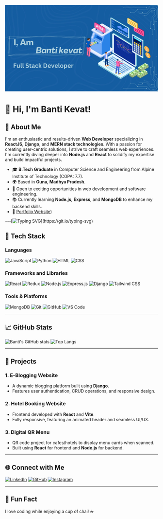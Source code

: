 
<img src="Blue%20Illustrative%20Investment%20Blog%20Banner.jpg">

# 👋 Hi, I'm Banti Kevat!

## 🌟 About Me

I'm an enthusiastic and results-driven **Web Developer** specializing in **ReactJS**, **Django**, and **MERN stack technologies**. With a passion for creating user-centric solutions, I strive to craft seamless web experiences. I'm currently diving deeper into **Node.js** and **React** to solidify my expertise and build impactful projects.

- 🎓 **B.Tech Graduate** in Computer Science and Engineering from Alpine Institute of Technology (CGPA: 7.7).
- 🌍 Based in **Guna, Madhya Pradesh**.
- 💼 Open to exciting opportunities in web development and software engineering.
- 📚 Currently learning **Node.js**, **Express**, and **MongoDB** to enhance my backend skills.
- 🔗 [Portfolio Website](https://banti-portfolio.netlify.app/))

---[![Typing SVG](https://readme-typing-svg.demolab.com/?lines=Welcome+to+my+GitHub+Profile!;I+love+building+cool+web+projects;Let’s+collaborate+and+create!)](https://git.io/typing-svg)


## 🚀 Tech Stack

### **Languages**
![JavaScript](https://img.shields.io/badge/-JavaScript-F7DF1E?style=for-the-badge&logo=javascript&logoColor=black)
![Python](https://img.shields.io/badge/-Python-3776AB?style=for-the-badge&logo=python&logoColor=white)
![HTML](https://img.shields.io/badge/-HTML5-E34F26?style=for-the-badge&logo=html5&logoColor=white)
![CSS](https://img.shields.io/badge/-CSS3-1572B6?style=for-the-badge&logo=css3&logoColor=white)

### **Frameworks and Libraries**
![React](https://img.shields.io/badge/-React-61DAFB?style=for-the-badge&logo=react&logoColor=black)
![Redux](https://img.shields.io/badge/-Redux-764ABC?style=for-the-badge&logo=redux&logoColor=white)
![Node.js](https://img.shields.io/badge/-Node.js-339933?style=for-the-badge&logo=node.js&logoColor=white)
![Express.js](https://img.shields.io/badge/-Express.js-000000?style=for-the-badge&logo=express&logoColor=white)
![Django](https://img.shields.io/badge/-Django-092E20?style=for-the-badge&logo=django&logoColor=white)
![Tailwind CSS](https://img.shields.io/badge/-Tailwind%20CSS-06B6D4?style=for-the-badge&logo=tailwind-css&logoColor=white)

### **Tools & Platforms**
![MongoDB](https://img.shields.io/badge/-MongoDB-47A248?style=for-the-badge&logo=mongodb&logoColor=white)
![Git](https://img.shields.io/badge/-Git-F05032?style=for-the-badge&logo=git&logoColor=white)
![GitHub](https://img.shields.io/badge/-GitHub-181717?style=for-the-badge&logo=github&logoColor=white)
![VS Code](https://img.shields.io/badge/-VS%20Code-007ACC?style=for-the-badge&logo=visual-studio-code&logoColor=white)

---

## 📈 GitHub Stats

![Banti's GitHub stats](https://github-readme-stats.vercel.app/api?username=Bantikevat769&show_icons=true&theme=radical)
![Top Langs](https://github-readme-stats.vercel.app/api/top-langs/?username=Bantikevat769&layout=compact&theme=radical)

---

## 💼 Projects

### **1. E-Blogging Website**
- A dynamic blogging platform built using **Django**.
- Features user authentication, CRUD operations, and responsive design.

### **2. Hotel Booking Website**
- Frontend developed with **React** and **Vite**.
- Fully responsive, featuring an animated header and seamless UI/UX.

### **3. Digital QR Menu**
- QR code project for cafes/hotels to display menu cards when scanned.
- Built using **React** for frontend and **Node.js** for backend.

---

## 🌐 Connect with Me

[![LinkedIn](https://img.shields.io/badge/-LinkedIn-0077B5?style=for-the-badge&logo=linkedin&logoColor=white)](https://www.linkedin.com/in/banti-kevat-4228b719a/)
[![GitHub](https://img.shields.io/badge/-GitHub-181717?style=for-the-badge&logo=github&logoColor=white)](https://github.com/Bantikevat769)
[![Instagram](https://img.shields.io/badge/-Instagram-E4405F?style=for-the-badge&logo=instagram&logoColor=white)](https://instagram.com/your_instagram_link)

---

## 🤔 Fun Fact

I love coding while enjoying a cup of chai! ☕
